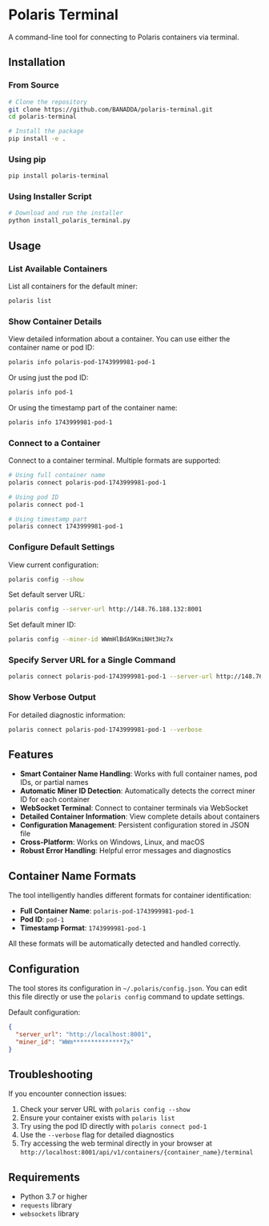 # Polaris Terminal

A command-line tool for connecting to Polaris containers via terminal.

## Installation

### From Source

```bash
# Clone the repository
git clone https://github.com/BANADDA/polaris-terminal.git
cd polaris-terminal

# Install the package
pip install -e .
```

### Using pip

```bash
pip install polaris-terminal
```

### Using Installer Script

```bash
# Download and run the installer
python install_polaris_terminal.py
```

## Usage

### List Available Containers

List all containers for the default miner:
```bash
polaris list
```

### Show Container Details

View detailed information about a container. You can use either the container name or pod ID:
```bash
polaris info polaris-pod-1743999981-pod-1
```

Or using just the pod ID:
```bash
polaris info pod-1
```

Or using the timestamp part of the container name:
```bash
polaris info 1743999981-pod-1
```

### Connect to a Container

Connect to a container terminal. Multiple formats are supported:
```bash
# Using full container name
polaris connect polaris-pod-1743999981-pod-1

# Using pod ID
polaris connect pod-1

# Using timestamp part
polaris connect 1743999981-pod-1
```

### Configure Default Settings

View current configuration:
```bash
polaris config --show
```

Set default server URL:
```bash
polaris config --server-url http://148.76.188.132:8001
```

Set default miner ID:
```bash
polaris config --miner-id WWmHlBdA9KmiNHt3Hz7x
```

### Specify Server URL for a Single Command

```bash
polaris connect polaris-pod-1743999981-pod-1 --server-url http://148.76.188.132:8001
```

### Show Verbose Output

For detailed diagnostic information:
```bash
polaris connect polaris-pod-1743999981-pod-1 --verbose
```

## Features

- **Smart Container Name Handling**: Works with full container names, pod IDs, or partial names
- **Automatic Miner ID Detection**: Automatically detects the correct miner ID for each container
- **WebSocket Terminal**: Connect to container terminals via WebSocket
- **Detailed Container Information**: View complete details about containers
- **Configuration Management**: Persistent configuration stored in JSON file
- **Cross-Platform**: Works on Windows, Linux, and macOS
- **Robust Error Handling**: Helpful error messages and diagnostics

## Container Name Formats

The tool intelligently handles different formats for container identification:

- **Full Container Name**: `polaris-pod-1743999981-pod-1`
- **Pod ID**: `pod-1`
- **Timestamp Format**: `1743999981-pod-1`

All these formats will be automatically detected and handled correctly.

## Configuration

The tool stores its configuration in `~/.polaris/config.json`. You can edit this file directly or use the `polaris config` command to update settings.

Default configuration:
```json
{
  "server_url": "http://localhost:8001",
  "miner_id": "WWm**************7x"
}
```

## Troubleshooting

If you encounter connection issues:

1. Check your server URL with `polaris config --show`
2. Ensure your container exists with `polaris list`
3. Try using the pod ID directly with `polaris connect pod-1`
4. Use the `--verbose` flag for detailed diagnostics
5. Try accessing the web terminal directly in your browser at `http://localhost:8001/api/v1/containers/{container_name}/terminal`

## Requirements

- Python 3.7 or higher
- `requests` library
- `websockets` library 